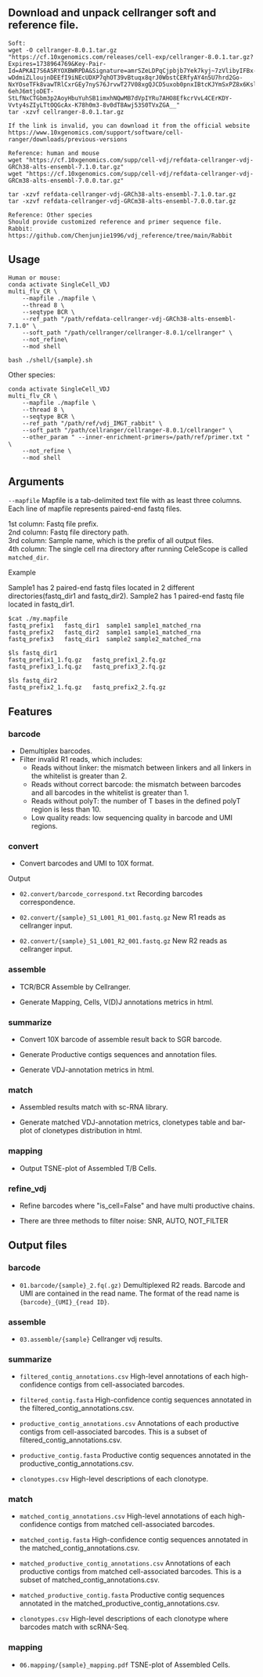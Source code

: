 ## Download and unpack cellranger soft and reference file.
```
Soft:
wget -O cellranger-8.0.1.tar.gz "https://cf.10xgenomics.com/releases/cell-exp/cellranger-8.0.1.tar.gz?Expires=1738964769&Key-Pair-Id=APKAI7S6A5RYOXBWRPDA&Signature=amrSZeLDPqCjpbjb7Yek7kyj~7zVlibyIFBx-wDdmiZLloujnDEEfI9iNEcUDXP7qhOT39vBtuqx8qrJ0WbstCERfyAY4n5U7hrd2Go-NxYOseTFk8vawTRlCxrGEy7nyS76JrvwT27V08xgQJCD5uxob0pnxIBtcKJYmSxPZ8x6KslsSX1OTsJy8MPXMJaEepUsDkpgcJOo0L3gKAoMD9NQVA-6ehJ6mtjoDET-StLfNxCTGbm3p2AoyHbuYuhSB1imxhNQwMB7dVpIYRu7AHO8EfkcrVvL4CErKDY-Vvty4sZIyLTtOQGcAx-K78h0m3-8v0dT8Awj53S0TVxZGA__"
tar -xzvf cellranger-8.0.1.tar.gz

If the link is invalid, you can download it from the official website
https://www.10xgenomics.com/support/software/cell-ranger/downloads/previous-versions

Reference: human and mouse
wget "https://cf.10xgenomics.com/supp/cell-vdj/refdata-cellranger-vdj-GRCh38-alts-ensembl-7.1.0.tar.gz"
wget "https://cf.10xgenomics.com/supp/cell-vdj/refdata-cellranger-vdj-GRCm38-alts-ensembl-7.0.0.tar.gz"

tar -xzvf refdata-cellranger-vdj-GRCh38-alts-ensembl-7.1.0.tar.gz
tar -xzvf refdata-cellranger-vdj-GRCm38-alts-ensembl-7.0.0.tar.gz

Reference: Other species
Should provide customized reference and primer sequence file.
Rabbit: 
https://github.com/Chenjunjie1996/vdj_reference/tree/main/Rabbit
```

## Usage

```
Human or mouse:
conda activate SingleCell_VDJ
multi_flv_CR \
    --mapfile ./mapfile \
    --thread 8 \
    --seqtype BCR \
    --ref_path "/path/refdata-cellranger-vdj-GRCh38-alts-ensembl-7.1.0" \
    --soft_path "/path/cellranger/cellranger-8.0.1/cellranger" \
    --not_refine\
    --mod shell

bash ./shell/{sample}.sh
```

Other species: 
```
conda activate SingleCell_VDJ
multi_flv_CR \
    --mapfile ./mapfile \
    --thread 8 \
    --seqtype BCR \
    --ref_path "/path/ref/vdj_IMGT_rabbit" \
    --soft_path "/path/cellranger/cellranger-8.0.1/cellranger" \
    --other_param " --inner-enrichment-primers=/path/ref/primer.txt " \
    --not_refine \
    --mod shell
```

## Arguments
`--mapfile` Mapfile is a tab-delimited text file with as least three columns. Each line of mapfile represents paired-end fastq files.

1st column: Fastq file prefix.  
2nd column: Fastq file directory path.  
3rd column: Sample name, which is the prefix of all output files.  
4th column: The single cell rna directory after running CeleScope is called `matched_dir`.

Example

Sample1 has 2 paired-end fastq files located in 2 different directories(fastq_dir1 and fastq_dir2). Sample2 has 1 paired-end fastq file located in fastq_dir1.
```
$cat ./my.mapfile
fastq_prefix1	fastq_dir1	sample1 sample1_matched_rna
fastq_prefix2	fastq_dir2	sample1 sample1_matched_rna
fastq_prefix3	fastq_dir1	sample2 sample2_matched_rna

$ls fastq_dir1
fastq_prefix1_1.fq.gz	fastq_prefix1_2.fq.gz
fastq_prefix3_1.fq.gz	fastq_prefix3_2.fq.gz

$ls fastq_dir2
fastq_prefix2_1.fq.gz	fastq_prefix2_2.fq.gz
```

## Features
### barcode

- Demultiplex barcodes.
- Filter invalid R1 reads, which includes:
    - Reads without linker: the mismatch between linkers and all linkers in the whitelist is greater than 2.  
    - Reads without correct barcode: the mismatch between barcodes and all barcodes in the whitelist is greater than 1.  
    - Reads without polyT: the number of T bases in the defined polyT region is less than 10.
    - Low quality reads: low sequencing quality in barcode and UMI regions.


### convert

- Convert barcodes and UMI to 10X format.

Output

- `02.convert/barcode_correspond.txt` Recording barcodes correspondence.

- `02.convert/{sample}_S1_L001_R1_001.fastq.gz` New R1 reads as cellranger input.

- `02.convert/{sample}_S1_L001_R2_001.fastq.gz` New R2 reads as cellranger input.

### assemble

- TCR/BCR Assemble by Cellranger.

- Generate Mapping, Cells, V(D)J annotations metrics in html.


### summarize

- Convert 10X barcode of assemble result back to SGR barcode.

- Generate Productive contigs sequences and annotation files.

- Generate VDJ-annotation metrics in html.


### match

- Assembled results match with sc-RNA library.

- Generate matched VDJ-annotation metrics, clonetypes table and bar-plot of clonetypes distribution in html.


### mapping

- Output TSNE-plot of Assembled T/B Cells.


### refine_vdj

- Refine barcodes where "is_cell=False" and have multi productive chains.

- There are three methods to filter noise: SNR, AUTO, NOT_FILTER

## Output files
### barcode

- `01.barcode/{sample}_2.fq(.gz)` Demultiplexed R2 reads. Barcode and UMI are contained in the read name. The format of 
the read name is `{barcode}_{UMI}_{read ID}`.

### assemble

- `03.assemble/{sample}` Cellranger vdj results.

### summarize

- `filtered_contig_annotations.csv` High-level annotations of each high-confidence contigs from cell-associated barcodes.

- `filtered_contig.fasta` High-confidence contig sequences annotated in the filtered_contig_annotations.csv.

- `productive_contig_annotations.csv` Annotations of each productive contigs from cell-associated barcodes. This is a subset of filtered_contig_annotations.csv.

- `productive_contig.fasta` Productive contig sequences annotated in the productive_contig_annotations.csv.

- `clonotypes.csv` High-level descriptions of each clonotype.

### match

- `matched_contig_annotations.csv` High-level annotations of each high-confidence contigs from matched cell-associated barcodes.

- `matched_contig.fasta` High-confidence contig sequences annotated in the matched_contig_annotations.csv.

- `matched_productive_contig_annotations.csv` Annotations of each productive contigs from matched cell-associated barcodes. This is a subset of matched_contig_annotations.csv.

- `matched_productive_contig.fasta` Productive contig sequences annotated in the matched_productive_contig_annotations.csv.

- `clonotypes.csv` High-level descriptions of each clonotype where barcodes match with scRNA-Seq.

### mapping
- `06.mapping/{sample}_mapping.pdf` TSNE-plot of Assembled Cells.

